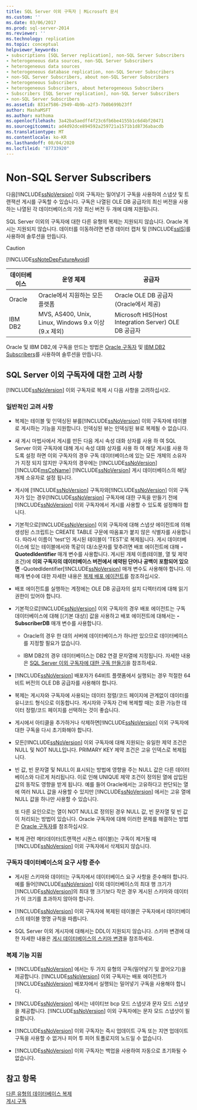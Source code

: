 ```yaml
---
title: SQL Server 이외 구독자 | Microsoft 문서
ms.custom: ''
ms.date: 03/06/2017
ms.prod: sql-server-2014
ms.reviewer: ''
ms.technology: replication
ms.topic: conceptual
helpviewer_keywords:
- subscriptions [SQL Server replication], non-SQL Server Subscribers
- heterogeneous data sources, non-SQL Server Subscribers
- heterogeneous data sources
- heterogeneous database replication, non-SQL Server Subscribers
- non-SQL Server Subscribers, about non-SQL Server Subscribers
- heterogeneous Subscribers
- heterogeneous Subscribers, about heterogeneous Subscribers
- Subscribers [SQL Server replication], non-SQL Server Subscribers
- non-SQL Server Subscribers
ms.assetid: 831e7586-2949-4b9b-a2f3-7b0b699b23ff
author: MashaMSFT
ms.author: mathoma
ms.openlocfilehash: 3a42ba5aedff4f23c6fb6be4155b1c6d4bf20471
ms.sourcegitcommit: ad4d92dce894592a259721a1571b1d8736abacdb
ms.translationtype: MT
ms.contentlocale: ko-KR
ms.lasthandoff: 08/04/2020
ms.locfileid: "87733920"
---
```

# <a name="non-sql-server-subscribers"></a>Non-SQL Server Subscribers
  다음[!INCLUDE[ssNoVersion](../../../includes/ssnoversion-md.md)] 이외 구독자는 밀어넣기 구독을 사용하여 스냅샷 및 트랜잭션 게시를 구독할 수 있습니다. 구독은 나열된 OLE DB 공급자의 최신 버전을 사용하는 나열된 각 데이터베이스의 가장 최신 버전 두 개에 대해 지원됩니다.  
  
 SQL Server 이외의 구독자에 대한 다른 유형의 복제는 지원되지 않습니다. Oracle 게시는 지원되지 않습니다. 데이터를 이동하려면 변경 데이터 캡처 및 [!INCLUDE[ssIS](../../../includes/ssis-md.md)]를 사용하여 솔루션을 만듭니다.  
  
> [!CAUTION]  
>  [!INCLUDE[ssNoteDepFutureAvoid](../../../includes/ssnotedepfutureavoid-md.md)]  
  
|데이터베이스|운영 체제|공급자|  
|--------------|----------------------|--------------|  
|Oracle|Oracle에서 지원하는 모든 플랫폼|Oracle OLE DB 공급자(Oracle에서 제공)|  
|IBM DB2|MVS, AS400, Unix, Linux, Windows 9.x 이상(9.x 제외)|Microsoft HIS(Host Integration Server) OLE DB 공급자|  
  
 Oracle 및 IBM DB2,에 구독을 만드는 방법은 [Oracle 구독자](oracle-subscribers.md) 및 [IBM DB2 Subscribers](ibm-db2-subscribers.md)를 사용하여 솔루션을 만듭니다.  
  
## <a name="considerations-for-non-sql-server-subscribers"></a>SQL Server 이외 구독자에 대한 고려 사항  
 [!INCLUDE[ssNoVersion](../../../includes/ssnoversion-md.md)] 이외 구독자로 복제 시 다음 사항을 고려하십시오.  
  
### <a name="general-considerations"></a>일반적인 고려 사항  
  
-   복제는 테이블 및 인덱싱된 뷰를[!INCLUDE[ssNoVersion](../../../includes/ssnoversion-md.md)] 이외 구독자에 테이블로 게시하는 기능을 지원합니다. 인덱싱된 뷰는 인덱싱된 뷰로 복제될 수 없습니다.  
  
-   새 게시 마법사에서 게시를 만든 다음 게시 속성 대화 상자를 사용 하 여 SQL Server 이외 구독자에 대해 게시 속성 대화 상자를 사용 하 여 해당 게시를 사용 하도록 설정 하면 이외 구독자의 경우 구독 데이터베이스에 있는 모든 개체의 소유자가 지정 되지 않지만 구독자의 경우에는 [!INCLUDE[ssNoVersion](../../../includes/ssnoversion-md.md)] [!INCLUDE[msCoName](../../../includes/msconame-md.md)] [!INCLUDE[ssNoVersion](../../../includes/ssnoversion-md.md)] 게시 데이터베이스의 해당 개체 소유자로 설정 됩니다.  
  
-   게시에 [!INCLUDE[ssNoVersion](../../../includes/ssnoversion-md.md)] 구독자와[!INCLUDE[ssNoVersion](../../../includes/ssnoversion-md.md)] 이외 구독자가 있는 경우[!INCLUDE[ssNoVersion](../../../includes/ssnoversion-md.md)] 구독자에 대한 구독을 만들기 전에 [!INCLUDE[ssNoVersion](../../../includes/ssnoversion-md.md)] 이외 구독자에서 게시를 사용할 수 있도록 설정해야 합니다.  
  
-   기본적으로[!INCLUDE[ssNoVersion](../../../includes/ssnoversion-md.md)] 이외 구독자에 대해 스냅샷 에이전트에 의해 생성된 스크립트는 CREATE TABLE 구문에 따옴표가 붙지 않은 식별자를 사용합니다. 따라서 이름이 'test'인 게시된 테이블이 'TEST'로 복제됩니다. 게시 데이터베이스에 있는 테이블에서와 똑같이 대/소문자를 맞추려면 배포 에이전트에 대해 **-QuotedIdentifier** 매개 변수를 사용합니다. 게시된 개체 이름(테이블, 열 및 제약 조건)에 **이외 구독자의 데이터베이스 버전에서 예약된 단어나 공백이 포함되어 있으면** -QuotedIdentifier[!INCLUDE[ssNoVersion](../../../includes/ssnoversion-md.md)] 매개 변수도 사용해야 합니다. 이 매개 변수에 대한 자세한 내용은 [복제 배포 에이전트](../agents/replication-distribution-agent.md)를 참조하십시오.  
  
-   배포 에이전트를 실행하는 계정에는 OLE DB 공급자의 설치 디렉터리에 대해 읽기 권한이 있어야 합니다.  
  
-   기본적으로[!INCLUDE[ssNoVersion](../../../includes/ssnoversion-md.md)] 이외 구독자의 경우 배포 에이전트는 구독 데이터베이스에 대해 [(기본 대상)] 값을 사용하고 배포 에이전트에 대해서는 **-SubscriberDB** 매개 변수를 사용합니다.  
  
    -   Oracle의 경우 한 대의 서버에 데이터베이스가 하나만 있으므로 데이터베이스를 지정할 필요가 없습니다.  
  
    -   IBM DB2의 경우 데이터베이스는 DB2 연결 문자열에 지정됩니다. 자세한 내용은 [SQL Server 이외 구독자에 대한 구독 만들기](../create-a-subscription-for-a-non-sql-server-subscriber.md)을 참조하세요.  
  
-   [!INCLUDE[ssNoVersion](../../../includes/ssnoversion-md.md)] 배포자가 64비트 플랫폼에서 실행되는 경우 적절한 64비트 버전의 OLE DB 공급자를 사용해야 합니다.  
  
-   복제는 게시자와 구독자에 사용되는 데이터 정렬/코드 페이지에 관계없이 데이터를 유니코드 형식으로 이동합니다. 게시자와 구독자 간에 복제할 때는 호환 가능한 데이터 정렬/코드 페이지를 선택하는 것이 좋습니다.  
  
-   게시에서 아티클을 추가하거나 삭제하면[!INCLUDE[ssNoVersion](../../../includes/ssnoversion-md.md)] 이외 구독자에 대한 구독을 다시 초기화해야 합니다.  
  
-   모든[!INCLUDE[ssNoVersion](../../../includes/ssnoversion-md.md)] 이외 구독자에 대해 지원되는 유일한 제약 조건은 NULL 및 NOT NULL입니다. PRIMARY KEY 제약 조건은 고유 인덱스로 복제됩니다.  
  
-   빈 값, 빈 문자열 및 NULL이 표시되는 방법에 영향을 주는 NULL 값은 다른 데이터베이스와 다르게 처리됩니다. 이로 인해 UNIQUE 제약 조건이 정의된 열에 삽입된 값의 동작도 영향을 받게 됩니다. 예를 들어 Oracle에서는 고유하다고 판단되는 열에 여러 NULL 값을 사용할 수 있지만 [!INCLUDE[ssNoVersion](../../../includes/ssnoversion-md.md)] 에서는 고유 열에 NULL 값을 하나만 사용할 수 있습니다.  
  
     또 다른 요인으로는 열이 NOT NULL로 정의된 경우 NULL 값, 빈 문자열 및 빈 값이 처리되는 방법이 있습니다. Oracle 구독자에 대해 이러한 문제를 해결하는 방법은 [Oracle 구독자](oracle-subscribers.md)를 참조하십시오.  
  
-   복제 관련 메타데이터(트랜잭션 시퀀스 테이블)는 구독이 제거될 때[!INCLUDE[ssNoVersion](../../../includes/ssnoversion-md.md)] 이외 구독자에서 삭제되지 않습니다.  
  
### <a name="conforming-to-the-requirements-of-the-subscriber-database"></a>구독자 데이터베이스의 요구 사항 준수  
  
-   게시된 스키마와 데이터는 구독자에서 데이터베이스 요구 사항을 준수해야 합니다. 예를 들어[!INCLUDE[ssNoVersion](../../../includes/ssnoversion-md.md)] 이외 데이터베이스의 최대 행 크기가 [!INCLUDE[ssNoVersion](../../../includes/ssnoversion-md.md)]의 최대 행 크기보다 작은 경우 게시된 스키마와 데이터가 이 크기를 초과하지 않아야 합니다.  
  
-   [!INCLUDE[ssNoVersion](../../../includes/ssnoversion-md.md)] 이외 구독자에 복제된 테이블은 구독자에서 데이터베이스의 테이블 명명 규칙을 따릅니다.  
  
-   SQL Server 이외 게시자에 대해서는 DDL이 지원되지 않습니다. 스키마 변경에 대한 자세한 내용은 [게시 데이터베이스의 스키마 변경](../publish/make-schema-changes-on-publication-databases.md)을 참조하세요.  
  
### <a name="replication-feature-support"></a>복제 기능 지원  
  
-   [!INCLUDE[ssNoVersion](../../../includes/ssnoversion-md.md)] 에서는 두 가지 유형의 구독(밀어넣기 및 끌어오기)을 제공합니다. [!INCLUDE[ssNoVersion](../../../includes/ssnoversion-md.md)] 이외 구독자는 배포 에이전트가 [!INCLUDE[ssNoVersion](../../../includes/ssnoversion-md.md)] 배포자에서 실행되는 밀어넣기 구독을 사용해야 합니다.  
  
-   [!INCLUDE[ssNoVersion](../../../includes/ssnoversion-md.md)] 에서는 네이티브 bcp 모드 스냅샷과 문자 모드 스냅샷을 제공합니다. [!INCLUDE[ssNoVersion](../../../includes/ssnoversion-md.md)] 이외 구독자에는 문자 모드 스냅샷이 필요합니다.  
  
-   [!INCLUDE[ssNoVersion](../../../includes/ssnoversion-md.md)] 이외 구독자는 즉시 업데이트 구독 또는 지연 업데이트 구독을 사용할 수 없거나 피어 투 피어 토폴로지의 노드일 수 없습니다.  
  
-   [!INCLUDE[ssNoVersion](../../../includes/ssnoversion-md.md)] 이외 구독자는 백업을 사용하여 자동으로 초기화될 수 없습니다.  
  
## <a name="see-also"></a>참고 항목  
 [다른 유형의 데이터베이스 복제](heterogeneous-database-replication.md)   
 [게시 구독](../subscribe-to-publications.md)  
  
  
